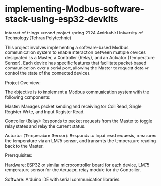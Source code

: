 # implementing-Modbus-software-stack-using-esp32-devkits
internet of things second project spring 2024 Amirkabir University of Technology (Tehran Polytechnic)

This project involves implementing a software-based Modbus communication system to enable interaction between multiple devices designated as a Master, a Controller (Relay), and an Actuator (Temperature Sensor). Each device has specific features that facilitate packet-based communication over a serial port, allowing the Master to request data or control the state of the connected devices.

Project Overview:

The objective is to implement a Modbus communication system with the following components:

Master: Manages packet sending and receiving for Coil Read, Single Register Write, and Input Register Read.

Controller (Relay): Responds to packet requests from the Master to toggle relay states and relay the current status.

Actuator (Temperature Sensor): Responds to input read requests, measures the temperature via an LM75 sensor, and transmits the temperature reading back to the Master.

Prerequisites:

Hardware: ESP32 or similar microcontroller board for each device, LM75 temperature sensor for the Actuator, relay module for the Controller.

Software: Arduino IDE with serial communication libraries.



